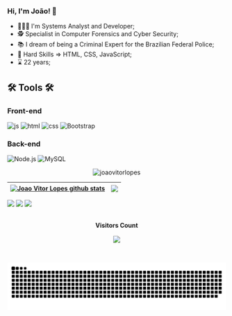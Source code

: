### Hi, I'm João! 👋
- 👨🏻‍💻 I'm Systems Analyst and Developer;
- 🕵️ Specialist in Computer Forensics and Cyber ​​Security;
- 📚 I dream of being a Criminal Expert for the Brazilian Federal Police;
- 🤹 Hard Skills => HTML, CSS, JavaScript;
- ⌛ 22 years;
## 🛠️ Tools 🛠️

### Front-end
![js](https://img.shields.io/badge/JavaScript-14354C?style=for-the-badge&logo=javascript&logoColor=yellow)
![html](https://img.shields.io/badge/HTML5-E34F26?style=for-the-badge&logo=html5&logoColor=white)
![css](https://img.shields.io/badge/CSS3-1572B6?style=for-the-badge&logo=css3&logoColor=white)
![Bootstrap](https://img.shields.io/badge/Bootstrap-7952B3?style=for-the-badge&logo=Bootstrap&logoColor=white)
### Back-end
![Node.js](https://img.shields.io/badge/Node.js-339933?style=for-the-badge&logo=Node.js&logoColor=black)
![MySQL](https://img.shields.io/badge/MySQL-4479A1?style=for-the-badge&logo=MySQL&logoColor=white)



<p align="center"><img height="180em" src="https://github-readme-streak-stats.herokuapp.com/?user=joaovitorlopes&theme=dracula" alt="joaovitorlopes" /></p>

| <a href="https://github.com/anuraghazra/github-readme-stats"><img align="center" src="https://github-readme-stats-sigma-five.vercel.app/api?username=joaovitorlopes&show_icons=true&include_all_commits=true&theme=dracula&hide_border=true" alt="Joao Vitor Lopes github stats" /></a> | <a href="https://github.com/anuraghazra/github-readme-stats"><img align="center" src="https://github-readme-stats-sigma-five.vercel.app/api/top-langs/?username=joaovitorlopes&layout=compact&theme=dracula&hide_border=true" /></a> |
| ------------- | ------------- |

<div>
  <a href="https://www.instagram.com/joaov_pumped" target="_blank"><img src="https://img.shields.io/badge/-Instagram-%23E4405F?style=for-the-badge&logo=instagram&logoColor=white" target="_blank"></a>
  <a href="mailto:jvlaaa@gmail.com" target="_blank"><img src="https://img.shields.io/badge/-Gmail-%23333?style=for-the-badge&logo=gmail&logoColor=white" target="_blank"></a>
  <a href="https://www.linkedin.com/in/joaovitorlopesalves/" target="_blank"><img src="https://img.shields.io/badge/-LinkedIn-%230077B5?style=for-the-badge&logo=linkedin&logoColor=white" target="_blank"></a> 
</div>
    
<div align="center">
  <br>
    <p align="centre"><b>Visitors Count</b></p>  
    <p align="center"><img align="center" src="https://profile-counter.glitch.me/joaovitorlopes/count.svg"/></p> 
  <br>
</div>

![snake gif](https://github.com/joaovitorlopes/joaovitorlopes/blob/output/github-contribution-grid-snake.svg)
